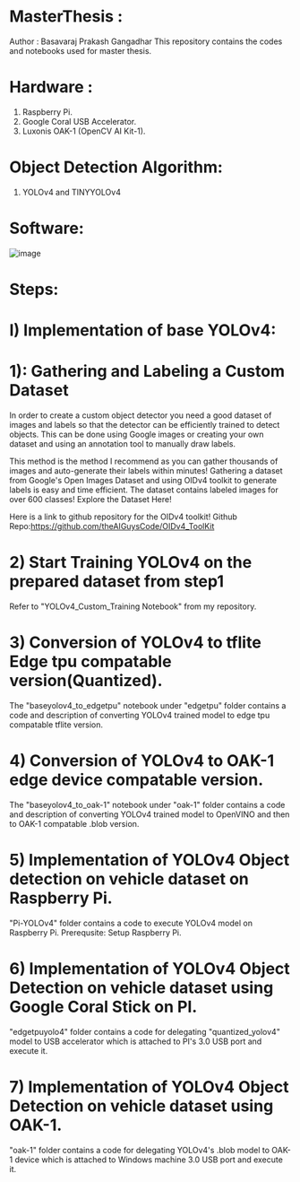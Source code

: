 # MasterThesis : 
Author : Basavaraj Prakash Gangadhar
This repository contains the codes and notebooks used for master thesis. 

# Hardware : 
1) Raspberry Pi.
2) Google Coral USB Accelerator. 
3) Luxonis OAK-1 (OpenCV AI Kit-1).

# Object Detection Algorithm: 
1) YOLOv4 and TINYYOLOv4
# Software: 
![image](https://user-images.githubusercontent.com/34217063/164266810-82fa852a-666a-43f4-8fed-5aaeffcf06fc.png)

# Steps: 
# I) Implementation of base YOLOv4: 

# 1): Gathering and Labeling a Custom Dataset
In order to create a custom object detector you need a good dataset of images and labels so that the detector can be efficiently trained to detect objects.
This can be done using Google images or creating your own dataset and using an annotation tool to manually draw labels.

This method is the method I recommend as you can gather thousands of images and auto-generate their labels within minutes! Gathering a dataset from Google's Open Images Dataset and using OIDv4 toolkit to generate labels is easy and time efficient. The dataset contains labeled images for over 600 classes! Explore the Dataset Here!

Here is a link to github repository for the OIDv4 toolkit! Github Repo:https://github.com/theAIGuysCode/OIDv4_ToolKit

# 2) Start Training YOLOv4 on the prepared dataset from step1
Refer to "YOLOv4_Custom_Training Notebook" from my repository. 

# 3) Conversion of YOLOv4 to tflite Edge tpu compatable version(Quantized). 
The "baseyolov4_to_edgetpu" notebook under "edgetpu" folder contains a code and description of converting YOLOv4 trained model to edge tpu compatable tflite version. 

# 4) Conversion of YOLOv4 to OAK-1 edge device compatable version. 
The "baseyolov4_to_oak-1" notebook under "oak-1" folder contains a code and description of converting YOLOv4 trained model to OpenVINO and then to OAK-1 compatable  .blob version. 

# 5) Implementation of YOLOv4 Object detection on vehicle dataset on Raspberry Pi.
"Pi-YOLOv4" folder contains a code to execute YOLOv4 model on Raspberry Pi. 
Prerequsite: Setup Raspberry Pi.

# 6) Implementation of YOLOv4 Object Detection on vehicle dataset using Google Coral Stick on PI.
"edgetpuyolo4" folder contains a code for delegating "quantized_yolov4" model to USB accelerator which is attached to PI's 3.0 USB port and execute it. 

# 7) Implementation of YOLOv4 Object Detection on vehicle dataset using OAK-1.
"oak-1" folder contains a code for delegating YOLOv4's .blob model to OAK-1 device which is attached to Windows machine 3.0 USB port and execute it.




